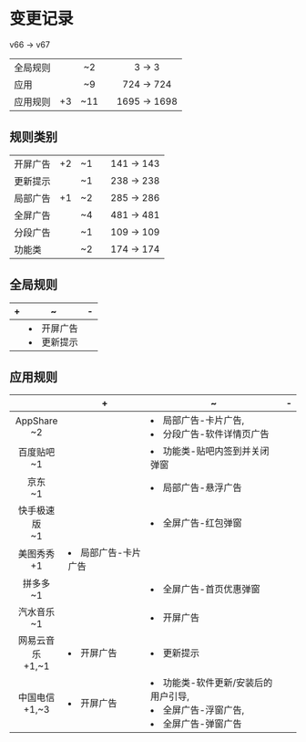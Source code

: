 # 变更记录

v66 -> v67

||||||
|-|:-:|:-:|:-:|:-:|
|全局规则||~2||3 -> 3|
|应用||~9||724 -> 724|
|应用规则|+3|~11||1695 -> 1698|

## 规则类别

||||||
|-|:-:|:-:|:-:|:-:|
|开屏广告|+2|~1||141 -> 143|
|更新提示||~1||238 -> 238|
|局部广告|+1|~2||285 -> 286|
|全屏广告||~4||481 -> 481|
|分段广告||~1||109 -> 109|
|功能类||~2||174 -> 174|

## 全局规则

|+|~|-|
|-|-|-|
||<li>开屏广告<li>更新提示||

## 应用规则

||+|~|-|
|:-:|-|-|-|
|AppShare<br>~2||<li>局部广告-卡片广告,<li>分段广告-软件详情页广告||
|百度贴吧<br>~1||<li>功能类-贴吧内签到并关闭弹窗||
|京东<br>~1||<li>局部广告-悬浮广告||
|快手极速版<br>~1||<li>全屏广告-红包弹窗||
|美图秀秀<br>+1|<li>局部广告-卡片广告|||
|拼多多<br>~1||<li>全屏广告-首页优惠弹窗||
|汽水音乐<br>~1||<li>开屏广告||
|网易云音乐<br>+1,~1|<li>开屏广告|<li>更新提示||
|中国电信<br>+1,~3|<li>开屏广告|<li>功能类-软件更新/安装后的用户引导,<li>全屏广告-浮窗广告,<li>全屏广告-弹窗广告||
